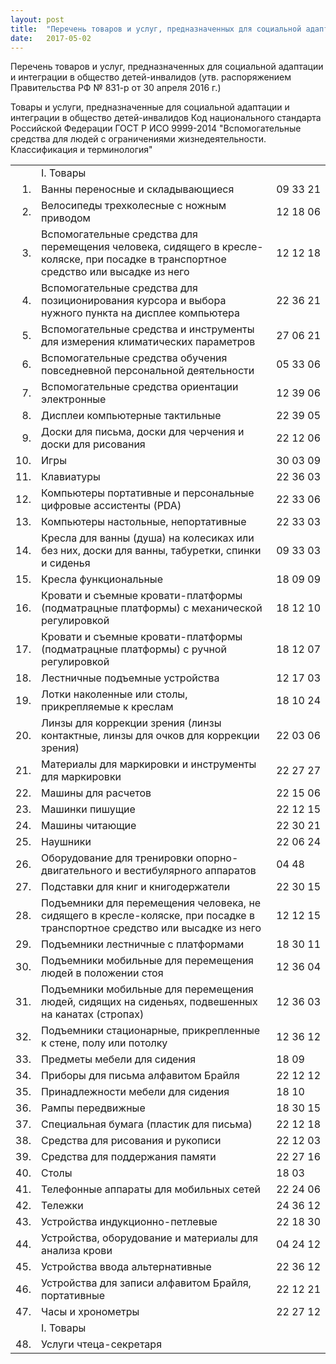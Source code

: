 ```yaml
---
layout: post
title:  "Перечень товаров и услуг, предназначенных для социальной адаптации детей-инвалидов"
date:   2017-05-02
---
```

Перечень товаров и услуг, предназначенных для социальной адаптации и интеграции в общество детей-инвалидов
(утв. распоряжением Правительства РФ № 831-р от 30 апреля 2016 г.)

Товары и услуги, предназначенные для социальной адаптации и интеграции в общество детей-инвалидов	Код национального стандарта Российской Федерации ГОСТ Р ИСО 9999-2014 "Вспомогательные средства для людей с ограничениями жизнедеятельности. Классификация и терминология"
 

 |     |    |     |
 |----:|----|:----|
 || I. Товары ||
 | 1. | Ванны переносные и складывающиеся | 09&nbsp;33&nbsp;21 |
 | 2. | Велосипеды трехколесные с ножным приводом | 12&nbsp;18&nbsp;06 |
 | 3. | Вспомогательные средства для перемещения человека, сидящего в кресле-коляске, при посадке в транспортное средство или высадке из него | 12&nbsp;12&nbsp;18 |
 | 4. | Вспомогательные средства для позиционирования курсора и выбора нужного пункта на дисплее компьютера | 22&nbsp;36&nbsp;21 |
 | 5. | Вспомогательные средства и инструменты для измерения климатических параметров | 27&nbsp;06&nbsp;21 |
 | 6. | Вспомогательные средства обучения повседневной персональной деятельности | 05&nbsp;33&nbsp;06 |
 | 7. | Вспомогательные средства ориентации электронные | 12&nbsp;39&nbsp;06 |
 | 8. | Дисплеи компьютерные тактильные | 22&nbsp;39&nbsp;05 |
 | 9. | Доски для письма, доски для черчения и доски для рисования | 22 12 06 |
 | 10. | Игры | 30 03 09 |
 | 11. | Клавиатуры | 22 36 03 |
 | 12. | Компьютеры портативные и персональные цифровые ассистенты (PDA) | 22 33 06 |
 | 13. | Компьютеры настольные, непортативные | 22 33 03 |
 | 14. | Кресла для ванны (душа) на колесиках или без них, доски для ванны, табуретки, спинки и сиденья | 09 33 03 |
 | 15. | Кресла функциональные | 18 09 09 |
 | 16. | Кровати и съемные кровати-платформы (подматрацные платформы) с механической регулировкой | 18 12 10 |
 | 17. | Кровати и съемные кровати-платформы (подматрацные платформы) с ручной регулировкой | 18 12 07 |
 | 18. | Лестничные подъемные устройства | 12 17 03 |
 | 19. | Лотки наколенные или столы, прикрепляемые к креслам | 18 10 24 |
 | 20. | Линзы для коррекции зрения (линзы контактные, линзы для очков для коррекции зрения) | 22 03 06 |
 | 21. | Материалы для маркировки и инструменты для маркировки | 22 27 27 |
 | 22. | Машины для расчетов | 22 15 06 |
 | 23. | Машинки пишущие | 22 12 15 |
 | 24. | Машины читающие | 22 30 21 |
 | 25. | Наушники | 22 06 24 |
 | 26. | Оборудование для тренировки опорно-двигательного и вестибулярного аппаратов | 04 48 |
 | 27. | Подставки для книг и книгодержатели | 22 30 15 |
 | 28. | Подъемники для перемещения человека, не сидящего в кресле-коляске, при посадке в транспортное средство или высадке из него | 12 12 15 |
 | 29. | Подъемники лестничные с платформами | 18 30 11 |
 | 30. | Подъемники мобильные для перемещения людей в положении стоя | 12 36 04 |
 | 31. | Подъемники мобильные для перемещения людей, сидящих на сиденьях, подвешенных на канатах (стропах) | 12 36 03 |
 | 32. | Подъемники стационарные, прикрепленные к стене, полу или потолку | 12 36 12 |
 | 33. | Предметы мебели для сидения | 18 09 |
 | 34. | Приборы для письма алфавитом Брайля | 22 12 12 |
 | 35. | Принадлежности мебели для сидения | 18 10 |
 | 36. | Рампы передвижные | 18 30 15 |
 | 37. | Специальная бумага (пластик для письма) | 22 12 18 |
 | 38. | Средства для рисования и рукописи | 22 12 03 |
 | 39. | Средства для поддержания памяти | 22 27 16 |
 | 40. | Столы | 18 03 |
 | 41. | Телефонные аппараты для мобильных сетей | 22 24 06 |
 | 42. | Тележки | 24 36 12 |
 | 43. | Устройства индукционно-петлевые | 22 18 30 |
 | 44. | Устройства, оборудование и материалы для анализа крови | 04 24 12 |
 | 45. | Устройства ввода альтернативные | 22 36 12 |
 | 46. | Устройства для записи алфавитом Брайля, портативные | 22 12 21 |
 | 47. | Часы и хронометры | 22 27 12 |
 || I. Товары ||
 | 48. | Услуги чтеца-секретаря | &nbsp; |